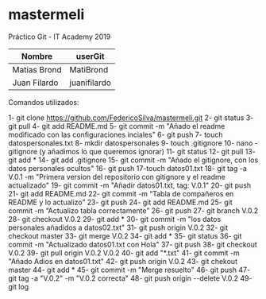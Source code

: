 # mastermeli
Práctico Git - IT Academy 2019

| Nombre | userGit |
| ------ | ------- |
| Matias Brond | MatiBrond |
| Juan Filardo | juanifilardo |  


Comandos utilizados:

1- git clone https://github.com/FedericoSilva/mastermeli.git
2- git status
3- git pull
4- git add README.md
5- git commit -m "Añado el readme modificado con las configuraciones inciales"
6- git push
7- touch datospersonales.txt
8- mkdir datospersonales
9- touch .gitignore
10- nano -gitignore (y añadimos lo que queremos ignorar)
11- git status
12- git pull
13- git add *
14- git add .gitignore
15- git commit -m "Añado el gitignore, con los datos personales ocultos"
16- git push
17-touch datos01.txt
18- git tag -a V.0.1 -m "Primera version del repositorio con gitignore y el readme actualizado"
19- git commit -m "Añadir datos01.txt, tag: V.0.1"
20- git push
21- git add README.md
22- git commit -m “Tabla de compañeros en README y lo actualizo”
23- git push
24- git add README.md
25- git commit -m “Actualizo tabla correctamente”
26- git push
27- git branch V.0.2
28- git checkout V.0.2
29- git add *
30- git commit -m "los datos personales añadidos a datos02.txt"
31- git push origin V.0.2
32- git checkout master
33- git merge V.0.2
34- git add *
35- git status
36- git commit -m "Actualizado datos01.txt con Hola"
37- git push
38- git checkout V.0.2
39- git pull origin V.0.2 V.0.2
40- git add "*.txt"
41- git commit -m "Añado Adios en datos01.txt"
42- git push origin V.0.2
43- git chekout master
44- git add *
45- git commit -m "Merge resuelto"
46- git push
47- git tag -a "V.0.2" -m "V.0.2 correcta"
48- git push origin --delete V.0.2
49- git log
